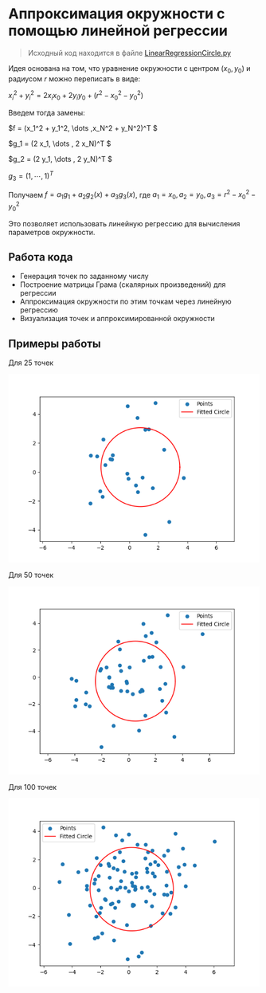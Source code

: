 # Аппроксимация окружности с помощью линейной регрессии

> Исходный код находится в файле [LinearRegressionCircle.py](/LinearRegressionCircle.py)

Идея основана на том, что уравнение окружности с центром $(x_0, y_0)$ и радиусом $r$ можно переписать в виде:

$x_i^2 + y_i^2 = 2 x_i x_0 + 2 y_i y_0 + (r^2 - x_0^2 - y_0^2)$

Введем тогда замены:

$f = (x_1^2 + y_1^2, \dots ,x_N^2 + y_N^2)^T $

$g_1 = (2 x_1, \dots , 2 x_N)^T $

$g_2 = (2 y_1, \dots , 2 y_N)^T $

$g_3 = (1, \cdots , 1)^T$


Получаем $f = a_1 g_1 + a_2 g_2(x) + a_3 g_3(x)$, где $a_1=x_0, a_2=y_0,a_3=r^2 - x_0^2 - y_0^2$

Это позволяет использовать линейную регрессию для вычисления параметров окружности.

## Работа кода

* Генерация точек по заданному числу
* Построение матрицы Грама (скалярных произведений) для регрессии
* Аппроксимация окружности по этим точкам через линейную регрессию
* Визуализация точек и аппроксимированной окружности

## Примеры работы

Для 25 точек

![Для 25 точек](/Bonus/LinearRegressionCircle/img/25.png)

Для 50 точек

![Для 50 точек](/Bonus/LinearRegressionCircle/img/50.png)

Для 100 точек

![Для 100 точек](/Bonus/LinearRegressionCircle/img/100.png)
